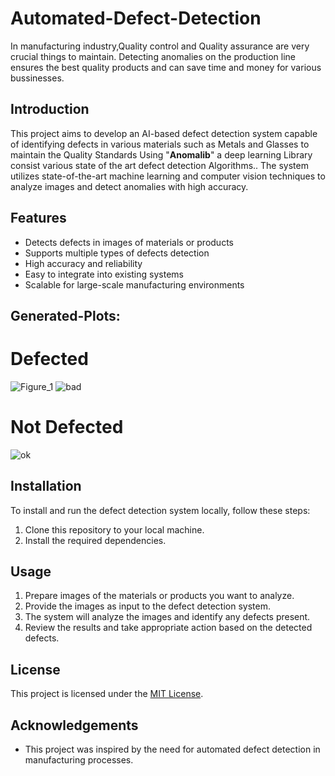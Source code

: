 # Automated-Defect-Detection

In  manufacturing industry,Quality control and Quality assurance are very crucial things to maintain. Detecting anomalies on the production line ensures the best quality products and can save time and money for various bussinesses. 


## Introduction
This project aims to develop an AI-based defect detection system capable of identifying defects in various materials such as Metals and  Glasses to maintain the Quality Standards Using  "**Anomalib**" a deep learning Library consist various state of the art defect detection Algorithms.. The system utilizes state-of-the-art machine learning and computer vision techniques to analyze images and detect anomalies with high accuracy.

## Features
- Detects defects in images of materials or products
- Supports multiple types of defects detection
- High accuracy and reliability
- Easy to integrate into existing systems
- Scalable for large-scale manufacturing environments 
 

## Generated-Plots:

# Defected
![Figure_1](https://github.com/Rukhsar111/Automated-Defect-Detection/assets/54540404/520ec8ba-92c4-4d81-a9a7-8961e7e0d6d8)   ![bad](https://github.com/Rukhsar111/Automated-Defect-Detection/assets/54540404/7a1cfd9c-c0ce-40a3-b4f0-d80175a85766)


# Not Defected
![ok](https://github.com/Rukhsar111/Automated-Defect-Detection/assets/54540404/54ce46b2-a3fd-4c00-94f5-67f4fef652e9)



## Installation
To install and run the defect detection system locally, follow these steps:
1. Clone this repository to your local machine.
2. Install the required dependencies.


## Usage
1. Prepare images of the materials or products you want to analyze.
2. Provide the images as input to the defect detection system.
3. The system will analyze the images and identify any defects present.
4. Review the results and take appropriate action based on the detected defects.


## License

This project is licensed under the [MIT License](LICENSE).

## Acknowledgements

- This project was inspired by the need for automated defect detection in manufacturing processes.

